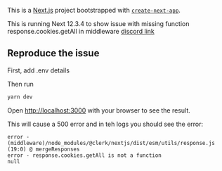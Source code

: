 This is a [Next.js](https://nextjs.org/) project bootstrapped with [`create-next-app`](https://github.com/vercel/next.js/tree/canary/packages/create-next-app).

This is running Next 12.3.4 to show issue with missing function response.cookies.getAll in middleware
[discord link](https://discord.com/channels/856971667393609759/1201523434388201534/1201523434388201534)

## Reproduce the issue

First, add .env details 

Then run 
```bash
yarn dev
```

Open [http://localhost:3000](http://localhost:3000) with your browser to see the result.

This will cause a 500 error and in teh logs you should see the error:
```
error - (middleware)/node_modules/@clerk/nextjs/dist/esm/utils/response.js (19:0) @ mergeResponses
error - response.cookies.getAll is not a function
null
```